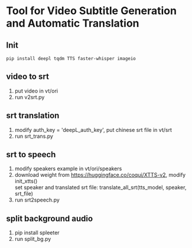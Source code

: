 # Tool for Video Subtitle Generation and Automatic Translation

## Init
```
pip install deepl tqdm TTS faster-whisper imageio
```
## video to srt
1. put video in vt/ori
2. run v2srt.py  
## srt translation
1. modify auth_key = 'deepL_auth_key', put chinese srt file in vt/srt
2. run srt_trans.py  
## srt to speech
1. modify speakers example in vt/ori/speakers  
2. download weight from https://huggingface.co/coqui/XTTS-v2, modify init_xtts()  
set speaker and translated srt file: translate_all_srt(tts_model, speaker, srt_file)
3. run srt2speech.py  
## split background audio
1. pip install spleeter
2. run split_bg.py
